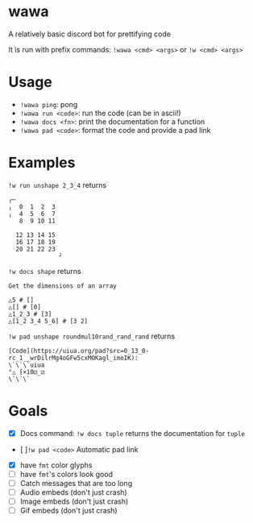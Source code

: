 # wawa
A relatively basic discord bot for prettifying code

It is run with prefix commands: `!wawa <cmd> <args>` or `!w <cmd> <args>`

# Usage
- `!wawa ping`: pong
- `!wawa run <code>`: run the code (can be in ascii!)
- `!wawa docs <fn>`: print the documentation for a function
- `!wawa pad <code>`: format the code and provide a pad link


# Examples
`!w run unshape 2_3_4` returns 
```
╭─             
╷  0  1  2  3  
╷  4  5  6  7  
   8  9 10 11  
               
  12 13 14 15  
  16 17 18 19  
  20 21 22 23  
              ╯
```

`!w docs shape` returns 
```
Get the dimensions of an array

△5 # []
△[] # [0]
△1_2_3 # [3]
△[1_2 3_4 5_6] # [3 2]
```
`!w pad unshape roundmul10rand_rand_rand` returns 
```
[Code](https://uiua.org/pad?src=0_13_0-rc_1__wrDilrMg4oGFw5cxMOKagl_imoIK): 
\`\`\`uiua
°△ ⁅×10⚂_⚂
\`\`\`
```


# Goals
- [X] Docs command: `!w docs tuple` returns the documentation for `tuple`
- [ ]`!w pad <code>` Automatic pad link
- [X] have `fmt` color glyphs
- [ ] have `fmt`'s colors look good
- [ ] Catch messages that are too long
- [ ] Audio embeds (don't just crash)
- [ ] Image embeds (don't just crash)
- [ ] Gif embeds (don't just crash)
